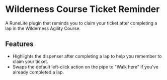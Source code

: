 # Wilderness Course Ticket Reminder

A RuneLite plugin that reminds you to claim your ticket after completing a lap in the Wilderness Agility Course.

## Features

- Highlights the dispenser after completing a lap to help you remember to claim your ticket.
- Swaps the default left-click action on the pipe to "Walk here" if you've already completed a lap.